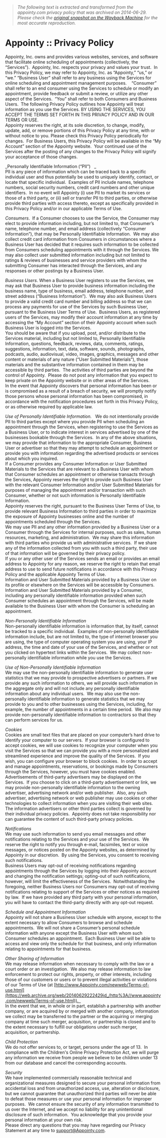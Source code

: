 > *The following text is extracted and transformed from the appointy.com privacy policy that was archived on 2014-06-29. Please check the [original snapshot on the Wayback Machine](https://web.archive.org/web/20140629222429id_/http%3A//www.appointy.com/newweb/privacy.html) for the most accurate reproduction.*

# Appointy :: Privacy Policy

Appointy, Inc. owns and provides various websites, services, and software that facilitate online scheduling of appointments (collectively, the “Services”).  Appointy, Inc. respects your privacy and values your trust.  In this Privacy Policy, we may refer to Appointy, Inc. as “Appointy,” “us,” or “we.” “Business User” shall refer to any business using the Services for online scheduling and appointment management purposes.    “Consumer” shall refer to an end consumer using the Services to schedule or modify an appointment, provide feedback or submit a review, or utilize any other aspect of the Services.  “You” shall refer to both Consumers and Business Users.  The following Privacy Policy outlines how Appointy will treat information as you use the Services. BY USING THE SERVICES, YOU ACCEPT THE TERMS SET FORTH IN THIS PRIVACY POLICY AND IN OUR TERMS OR USE.    
Appointy reserves the right, at its sole discretion, to change, modify, update, add, or remove portions of this Privacy Policy at any time, with or without notice to you. Please check this Privacy Policy periodically for changes.  For Business Users, this Privacy Policy will be available in the “My Account” section of the Appointy website.  Your continued use of the Services after the posting of any changes to the Privacy Policy will signify your acceptance of those changes.    

  
_Personally Identifiable Information (“PII”)   _   
PII is any piece of information which can be traced back to a specific individual user and thus potentially be used to uniquely identify, contact, or locate that specific individual.  Examples of PII include names, telephone numbers, social security numbers, credit card numbers and other unique identifiers.  In no event will Appointy (i) use PII to market its services or those of a third party, or (ii) sell or transfer PII to third parties, or otherwise provide third parties with access thereto, except as specifically provided in this Privacy Policy and/or in our applicable Terms of Use. 

  
_Consumers_.  If a Consumer chooses to use the Service, the Consumer may elect to provide information including, but not limited to, that Consumer’s name, telephone number, and email address (collectively “Consumer Information”), that may be Personally Identifiable Information.  We may also collect credit card information from Consumers in circumstances where a Business User has decided that it requires such information to be collected from Consumers scheduling appointments with it through the Services. We may also collect user submitted information including but not limited to ratings & reviews of businesses and service providers with whom the submitting Consumer has interacted through the Services, and any responses or other postings by a Business User. 

  
_Business Users_. When a Business User registers to use the Services, we may ask that Business User to provide business information including the business name, type of business, email address, telephone number, and street address (“Business Information”).  We may also ask Business Users to provide a valid credit card number and billing address so that we can process any payments for use of the Services by such Business User, pursuant to the Business User Terms of Use.  Business Users, as registered users of the Services, may modify their account information at any time by accessing the “My Account” section of their Appointy account when such Business User is logged into the Services.    
You should be aware that if you upload, post, and/or distribute to the Services material, including but not limited to, Personally Identifiable Information, questions, feedback, reviews, data, comments, ratings, suggestions, information, text, data, software, sounds, photographs, podcasts, audio, audiovisual, video, images, graphics, messages and other content or materials of any nature (“User Submitted Materials”), those materials and the substantive information contained in them may be accessible by third parties.  The activities of third parties are beyond the control of Appointy.  Please do not post any information that you expect to keep private on the Appointy website or in other areas of the Services.    
In the event that Appointy discovers that personal information has been or is compromised as a result of a breach of security, we will promptly notify those persons whose personal information has been compromised, in accordance with the notification procedures set forth in this Privacy Policy, or as otherwise required by applicable law.

  
_Use of Personally Identifiable Information._   We do not intentionally provide PII to third parties except where you provide PII when scheduling an appointment through the Services, when registering to use the Services as a Business User, or to indicate interest in services advertised by one of the businesses bookable through the Services.  In any of the above situations, we may provide that information to the appropriate Consumer, Business User or advertiser so that they may attempt to schedule an appointment or provide you with information regarding the advertised products or services about which you inquired.    
If a Consumer provides any Consumer Information or User Submitted Materials to the Services that are relevant to a Business User with whom that Consumer schedules an appointment or otherwise transacts through the Services, Appointy reserves the right to provide such Business User with the relevant Consumer Information and/or User Submitted Materials for purposes of managing the appointment and/or transaction with such Consumer, whether or not such information is Personally Identifiable Information.      
Appointy reserves the right, pursuant to the Business User Terms of Use, to provide relevant Business Information to third parties in order to maximize the exposure of Appointy businesses online and the number of appointments scheduled through the Services.  
We may use PII and any other information provided by a Business User or a Consumer through the Services for internal purposes, such as sales, human resources, marketing, and administration.  We may share this information with third parties who provide us with administrative services.  If we share any of the information collected from you with such a third party, their use of that information will be governed by their privacy policy.   
If you or any other user of the Services sends an email or provides an email address to Appointy for any reason, we reserve the right to retain that email address to use to send future notifications in accordance with this Privacy Policy and the applicable Appointy Terms of Use.    
Information and User Submitted Materials provided by a Business User on its profile or elsewhere on the Services will be accessible by Consumers.  Information and User Submitted Materials provided by a Consumer, including any personally identifiable information provided when such Consumer schedules an appointment through the Services, will be made available to the Business User with whom the Consumer is scheduling an appointment.   

  
_Non-Personally Identifiable Information_     
Non-personally identifiable information is information that, by itself, cannot be tracked to a specific individual.  Examples of non-personally identifiable information include, but are not limited to, the type of internet browser you are using, the type of computer operating system you are using, your IP address, the time and date of your use of the Services, and whether or not you clicked on hypertext links within the Services.  We may collect non-personally identifiable information while you use the Services. 

  
_Use of Non-Personally Identifiable Information_     
We may use the non-personally identifiable information to generate user statistics that we may provide to prospective advertisers or partners. If we provide any such information to others, we will provide such information in the aggregate only and will not include any personally identifiable information about any individual users.  We may also use the non-personally identifiable information to generate statistics that we may provide to you and to other businesses using the Services, including, for example, the number of appointments in a certain time period.  We also may provide non-personally identifiable information to contractors so that they can perform services for us.

  
_Cookies_   
Cookies are small text files that are placed on your computer’s hard drive to identify your computer to our servers.  If your browser is configured to accept cookies, we will use cookies to recognize your computer when you visit the Services so that we can provide you with a more personalized and streamlined experience and improve the quality of the Services.  If you wish, you can configure your browser to block cookies.  In order to accept and manage appointments, reservations, or bookings made by Consumers through the Services, however, you must have cookies enabled.  
Advertisements of third-party advertisers may be displayed on the Services.  If you choose to click on a third-party advertisement or link, we may provide non-personally identifiable information to the owning advertiser, advertising network and/or web publisher.  Also, any such advertiser, advertising network or web publisher may use cookies or other technologies to collect information when you are visiting their web sites.  The information advertisers or other third parties collect is governed by their individual privacy policies.  Appointy does not take responsibility nor can guarantee the content of such third-party privacy policies. 

  
_Notifications_   
We may use such information to send you email messages and other notifications relating to the Services and your use of the Services.  We reserve the right to notify you through e-mail, facsimiles, text or voice messages, or notices posted on the Appointy websites, as determined by Appointy in our discretion.  By using the Services, you consent to receiving such notifications.          
Business Users may opt-out of receiving notifications regarding appointments through the Services by logging into their Appointy account and changing the notification settings; opting-out of such notifications, however, will limit the effectiveness of the Services.  Notwithstanding the foregoing, neither Business Users nor Consumers may opt-out of receiving notifications relating to support of the Services or other notices as required by law.  If we have provided any third party with your personal information, you will have to contact the third-party directly with any opt-out request. 

  
_Schedule and Appointment Information_   
Appointy will not share a Business User schedule with anyone, except to the extent necessary to allow Consumers to browse and schedule appointments.  We will not share a Consumer’s personal schedule information with anyone except the Business User with whom such Consumer schedules an appointment.  Each Business User will be able to access and view only the schedule for that business, and only information relating to appointments for that business.

  
_Other Sharing of Information_   
We may release information when necessary to comply with the law or a court order or an investigation.  We also may release information to law enforcement to protect our rights, property, or other interests, including those of our customers or users or to prevent illegal activities or violations of our Terms of Use (at [http://www.Appointy.com/newweb/Terms-of-use.html](https://web.archive.org/web/20140629222429id_/http%3A//www.appointy.com/newweb/Terms-of-use.html)).     
In the event that we, in whole or in part, establish a partnership with another company, or are acquired by or merged with another company, information we collect may be transferred to the partner or the acquiring or merging company at time such merger, acquisition, or partnership is closed and to the extent necessary to fulfill our obligations under such merger, acquisition, or partnership.  

  
_Child Protection_   
We do not offer services to, or target, persons under the age of 13.  In compliance with the Children's Online Privacy Protection Act, we will purge any information we receive from people we believe to be children under 13 from our database and cancel the corresponding accounts. 

  
_Security_   
We have implemented commercially reasonable technical and organizational measures designed to secure your personal information from accidental loss and from unauthorized access, use, alteration or disclosure, but we cannot guarantee that unauthorized third parties will never be able to defeat those measures or use your personal information for improper purposes.  We cannot ensure the security of any information transmitted to us over the Internet, and we accept no liability for any unintentional disclosure of such information.  You acknowledge that you provide your personal information at your own risk.  
Please direct any questions that you may have regarding our Privacy Statement at any time to [ support@Appointy.com](mailto:support@Appointy.com). 

  

